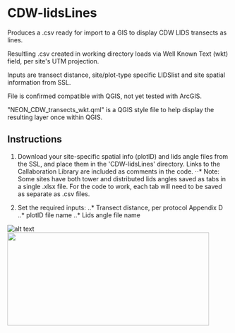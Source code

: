 # CDW-lidsLines
Produces a .csv ready for import to a GIS to display CDW LIDS transects as lines.

Resultling .csv created in working directory loads via Well Known Text (wkt) field, per site's UTM projection.

Inputs are transect distance, site/plot-type specific LIDSlist and site spatial information from SSL.

File is confirmed compatible with QGIS, not yet tested with ArcGIS.

"NEON_CDW_transects_wkt.qml" is a QGIS style file to help display the resulting layer once within QGIS.

## Instructions

1. Download your site-specific spatial info (plotID) and lids angle files from the SSL, and place them in the 'CDW-lidsLines' directory. Links to the Callaboration Library are included as comments in the code.
⋅⋅* Note: Some sites have both tower and distributed lids angles saved as tabs in a single .xlsx file. For the code to work, each tab will need to be saved as separate as .csv files.

2. Set the required inputs:
..* Transect distance, per protocol Appendix D
..* plotID file name
..* Lids angle file name

![alt text](https://github.com/gschapman/CDW-lidsLines/blob/master/images/inputs.PNG)
<img src="https://github.com/gschapman/CDW-lidsLines/blob/master/images/inputs.PNG" width="457" height="211">
